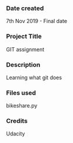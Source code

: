 ### Date created
7th Nov 2019 - Final date

### Project Title
GIT assignment

### Description
Learning what git does

### Files used
bikeshare.py

### Credits
Udacity

